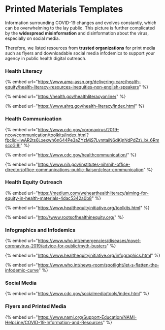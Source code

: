 # Printed Materials Templates

Information surrounding COVID-19 changes and evolves constantly, which can be overwhelming to the lay public. This picture is further complicated by the **widespread misinformation** and disinformation about the virus, especially on social media. 

Therefore, we listed resources from **trusted organizations** for print media such as flyers and downloadable social media infodemics to support your agency in public health digital outreach.

### Health Literacy

{% embed url="https://www.ama-assn.org/delivering-care/health-equity/health-literacy-resources-inequities-non-english-speakers" %}

{% embed url="https://health.gov/healthliteracyonline/" %}

{% embed url="https://www.ahrq.gov/health-literacy/index.html" %}

### Health Communication

{% embed url="https://www.cdc.gov/coronavirus/2019-ncov/communication/toolkits/index.html?fbclid=IwAR2ts6Lxexwh6n644Pe3aZYzMjS7LvmtaiN6dKjnNdPdZz\_b\_6RmsccGl8I" %}

{% embed url="https://www.cdc.gov/healthcommunication/" %}

{% embed url="https://www.nih.gov/institutes-nih/nih-office-director/office-communications-public-liaison/clear-communication" %}

### Health Equity Outreach

{% embed url="https://medium.com/wehearthealthliteracy/aiming-for-equity-in-health-materials-4dac5342a0b8" %}

{% embed url="https://www.healthequityinitiative.org/toolkits.html" %}

{% embed url="http://www.rootsofhealthinequity.org/" %}

### Infographics and Infodemics

{% embed url="https://www.who.int/emergencies/diseases/novel-coronavirus-2019/advice-for-public/myth-busters" %}

{% embed url="https://www.healthequityinitiative.org/infographics.html" %}

{% embed url="https://www.who.int/news-room/spotlight/let-s-flatten-the-infodemic-curve" %}

### Social Media

{% embed url="https://www.cdc.gov/socialmedia/tools/index.html" %}

### Flyers and Printed Media

{% embed url="https://www.nami.org/Support-Education/NAMI-HelpLine/COVID-19-Information-and-Resources" %}









